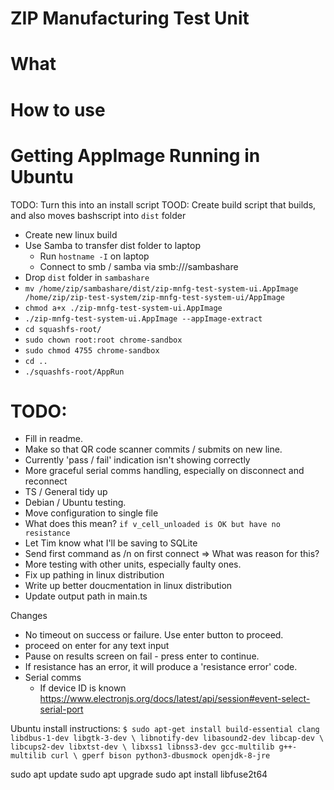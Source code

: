 # ZIP Manufacturing Test Unit

# What

# How to use

# Getting AppImage Running in Ubuntu
TODO: Turn this into an install script
TOOD: Create build script that builds, and also moves bashscript into `dist` folder
- Create new linux build
- Use Samba to transfer dist folder to laptop
  - Run `hostname -I` on laptop
  - Connect to smb / samba via smb://<hostip>/sambashare
- Drop `dist` folder in `sambashare`
- `mv /home/zip/sambashare/dist/zip-mnfg-test-system-ui.AppImage /home/zip/zip-test-system/zip-mnfg-test-system-ui/AppImage`
- `chmod a+x ./zip-mnfg-test-system-ui.AppImage`
- `./zip-mnfg-test-system-ui.AppImage --appImage-extract`
- `cd squashfs-root/`
- `sudo chown root:root chrome-sandbox`
- `sudo chmod 4755 chrome-sandbox`
- `cd ..`
- `./squashfs-root/AppRun`


# TODO:
- Fill in readme.
- Make so that QR code scanner commits / submits on new line.
- Currently 'pass / fail' indication isn't showing correctly
- More graceful serial comms handling, especially on disconnect and reconnect
- TS / General tidy up
- Debian / Ubuntu testing.
- Move configuration to single file
- What does this mean? `if v_cell_unloaded is OK but have no resistance`
- Let Tim know what I'll be saving to SQLite
- Send first command as /n on first connect => What was reason for this?
- More testing with other units, especially faulty ones.
- Fix up pathing in linux distribution
- Write up better doucmentation in linux distribution
- Update output path in main.ts

Changes
- No timeout on success or failure. Use enter button to proceed.
- proceed on enter for any text input
- Pause on results screen on fail - press enter to continue.
- If resistance has an error, it will produce a 'resistance error' code.
- Serial comms
  - If device ID is known https://www.electronjs.org/docs/latest/api/session#event-select-serial-port

Ubuntu install instructions:
`$ sudo apt-get install build-essential clang libdbus-1-dev libgtk-3-dev \
                       libnotify-dev libasound2-dev libcap-dev \
                       libcups2-dev libxtst-dev \
                       libxss1 libnss3-dev gcc-multilib g++-multilib curl \
                       gperf bison python3-dbusmock openjdk-8-jre`

sudo apt update
sudo apt upgrade
sudo apt install libfuse2t64


